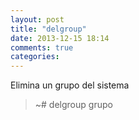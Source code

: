 ```yaml
---
layout: post
title: "delgroup"
date: 2013-12-15 18:14
comments: true
categories: 
---
```

Elimina un grupo del sistema

>~# delgroup grupo

